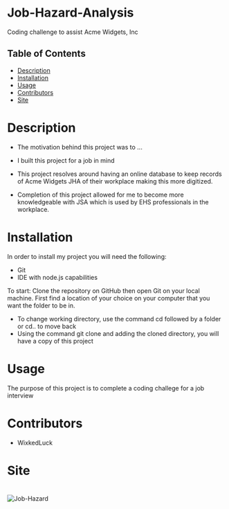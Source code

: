 # Job-Hazard-Analysis
Coding challenge  to assist Acme Widgets, Inc
## Table of Contents
* [Description](#description)
* [Installation](#installation)
* [Usage](#usage)
 * [Contributors](#contributors)
 * [Site](#site)

# Description
- The motivation behind this project was to ...

- I built this project for a job in mind

- This project resolves around having an online database to keep records of Acme Widgets JHA of their workplace making this more digitized.  

- Completion of this project allowed for me to become more knowledgeable with JSA which is used by EHS professionals in the workplace. 



# Installation
In order to install my project you will need the following: 
- Git
- IDE with node.js capabilities 

To start: 
Clone the repository on GitHub then open Git on your local machine. First find a location of your choice on your computer that you want the folder to be in.
- To change working directory, use the command cd followed by a folder or cd.. to move back  
- Using the command git clone and adding the cloned directory, you will have a copy of this project


# Usage 
The purpose of this project is to complete a coding challege for a job interview 


# Contributors
- WixkedLuck


# Site

#
![Job-Hazard](./src/images/LandingPage.PNG)
